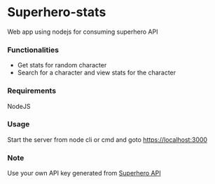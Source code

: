 # Superhero-stats
Web app using nodejs for consuming superhero API

### Functionalities
*	Get stats for random character
*	Search for a character and view stats for the character
### Requirements
NodeJS
### Usage
Start the server from node cli or cmd and goto <https://localhost:3000>
### Note 
Use your own API key generated from [Superhero API](https://superheroapi.com/)
	

  
